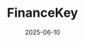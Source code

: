 ---  
layout: startup_page  
title: "FinanceKey"  
id: "financekey.com"  
permalink: "/financekeyfinancekey.com06102025/"  
website: "https://financekey.com/"  
funding_round: "Seed"  
funding_amount: "€3M"  
investors: "Maki.vc, First Fellow Partners"  
about: "FinanceKey is a real-time cash management platform that connects banking, ERP, and treasury systems to standardize financial data and automate payment processes. It offers real-time visibility, automation, and control in one unified platform, streamlining global treasury operations and reducing manual workload. Designed for flexibility, it can be used as a standalone dashboard or integrated seamlessly into existing systems."  
markets: "Fintech, Software, Web Apps"  
hq: "Helsinki, Finland"  
founded_year: "2021"  
linkedin: "https://www.linkedin.com/company/financekey"  
twitter: ""  
instagram: ""  
facebook: ""  
crunchbase: "https://www.crunchbase.com/organization/financekey"  
pitchbook: "https://pitchbook.com/profiles/company/503280-10"  

date_display: "10-Jun-2025"  
date: "2025-06-10"

# SEO Optimization  
meta_title: "FinanceKey - Seed Funding (€3M)"  
meta_description: "FinanceKey, FinanceKey is a real-time cash management platform that connects banking, ERP, and treasury systems to standardize financial data and automate payment..."  
meta_keywords: "FinanceKey, Fintech, Software, Web Apps, Seed funding"  
canonical_url: "https://startup.projectstartups.com/financekeyfinancekey.com06102025/"  
---